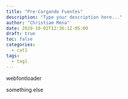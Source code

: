 ```yaml
---
title: "Pre-Cargando Fuentes"
description: "Type your description here..."
author: "Christiam Mena"
date: 2020-10-02T12:36:12-05:00
draft: true
toc: false
categories:
  - cat1
tags:
  - tag1
---
```


webfontloader

something else
